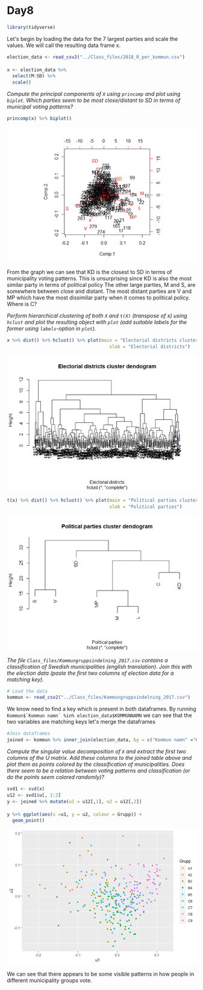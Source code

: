 Day8
================

``` r
library(tidyverse)
```

Let's begin by loading the data for the 7 largest parties and scale the values. We will call the resulting data frame x.

``` r
election_data <- read_csv2("../Class_files/2018_R_per_kommun.csv")
  
x <- election_data %>% 
  select(M:SD) %>%
  scale()
```

*Compute the principal components of `X` using `princomp` and plot using `biplot`. Which parties seem to be most close/distant to SD in terms of municipal voting patterns?*

``` r
princomp(x) %>% biplot()
```

![](Day8_files/figure-markdown_github/unnamed-chunk-3-1.png)

From the graph we can see that KD is the closest to SD in terms of municipality voting patterns. This is unsurprising since KD is also the most similar party in terms of political policy The other large parties, M and S, are somewhere between close and distant. The most distant parties are V and MP which have the most dissimilar party when it comes to political policy. Where is C?

*Perform hierarchical clustering of both `X` and `t(X)` (transpose of x) using `hclust` and plot the resulting object with `plot` (add suitable labels for the former using `labels`-option in `plot`).*

``` r
x %>% dist() %>% hclust() %>% plot(main = "Electorial districts cluster dendogram", 
                                      xlab = "Electorial districts")
```

![](Day8_files/figure-markdown_github/unnamed-chunk-4-1.png)

``` r
t(x) %>% dist() %>% hclust() %>% plot(main = "Political parties cluster dendogram", 
                                      xlab = "Political parties")
```

![](Day8_files/figure-markdown_github/unnamed-chunk-4-2.png)

*The file `Class_files/Kommungruppsindelning_2017.csv` contains a classification of Swedish municipalities (english translation). Join this with the election data (paste the first two columns of election data for a matching key).*

``` r
# Load the data
kommun <- read_csv2("../Class_files/Kommungruppsindelning_2017.csv")
```

We know need to find a key which is present in both dataframes. By running `` Kommun$`Kommun namn` %in% election_data$KOMMUNNAMN `` we can see that the two variables are matching keys let's merge the dataframes

``` r
#Join dataframes
joined <- kommun %>% inner_join(election_data, by = c("Kommun namn" ="KOMMUNNAMN"))
```

*Compute the singular value decomposition of `X` and extract the first two columns of the U matrix. Add these columns to the joined table above and plot them as points colored by the classification of municipalities. Does there seem to be a relation between voting patterns and classification (or do the points seem colored randomly)?*

``` r
svd1 <- svd(x) 
u12 <- svd1$u[, 1:2]
y <- joined %>% mutate(u1 = u12[,1], u2 = u12[,2])

y %>% ggplot(aes(x =u1, y = u2, colour = Grupp)) +
  geom_point()
```

![](Day8_files/figure-markdown_github/unnamed-chunk-7-1.png)

We can see that there appears to be some visible patterns in how people in different municipality groups vote.
